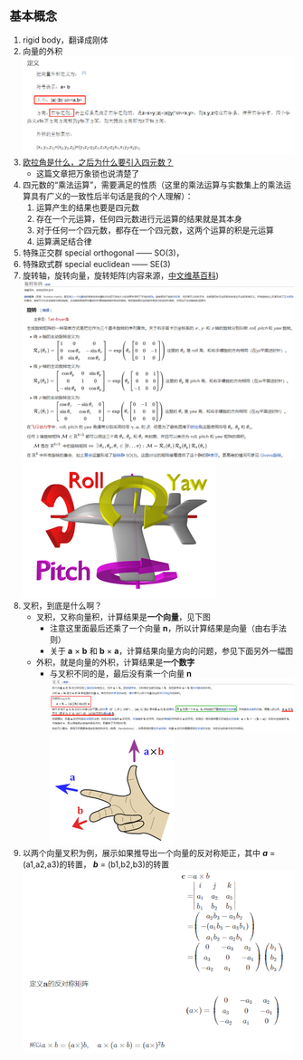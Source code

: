 ## 基本概念
1. rigid body，翻译成刚体  
2. 向量的外积  
![](../img/wj.png)  
3. [ 欧拉角是什么，之后为什么要引入四元数？](https://www.zhihu.com/question/47736315)  
    * 这篇文章把万象锁也说清楚了
4. 四元数的“乘法运算”，需要满足的性质（这里的乘法运算与实数集上的乘法运算具有广义的一致性后半句话是我的个人理解）：  
    1. 运算产生的结果也要是四元数
    2. 存在一个元运算，任何四元数进行元运算的结果就是其本身
    3. 对于任何一个四元数，都存在一个四元数，这两个运算的积是元运算
    4. 运算满足结合律
5. 特殊正交群 special orthogonal —— SO(3)，
6. 特殊欧式群 special euclidean —— SE(3)
7. 旋转轴，旋转向量，旋转矩阵(内容来源，[中文维基百科](https://zh.wikipedia.org/wiki/%E6%97%8B%E8%BD%AC%E7%9F%A9%E9%98%B5))
![](../img/x1.png) 
![](../img/x2.png) 
![](../img/x3.png) 
8. 叉积，到底是什么啊？
    * 叉积，又称向量积，计算结果是**一个向量**，见下图
        * 注意这里面最后还乘了一个向量 **n**，所以计算结果是向量（由右手法则）
        * 关于 **a** × **b** 和 **b** × **a**，计算结果向量方向的问题，参见下面另外一幅图
    * 外积，就是向量的外积，计算结果是**一个数字**
        * 与叉积不同的是，最后没有乘一个向量 **n**
    ![](../img/cj.png)
    ![](../img/youshou.png)
8. 以两个向量叉积为例，展示如果推导出一个向量的反对称矩正，其中 **_a_** = (a1,a2,a3)的转置，
**_b_** = (b1,b2,b3)的转置
    ![](../img/fdc.png)